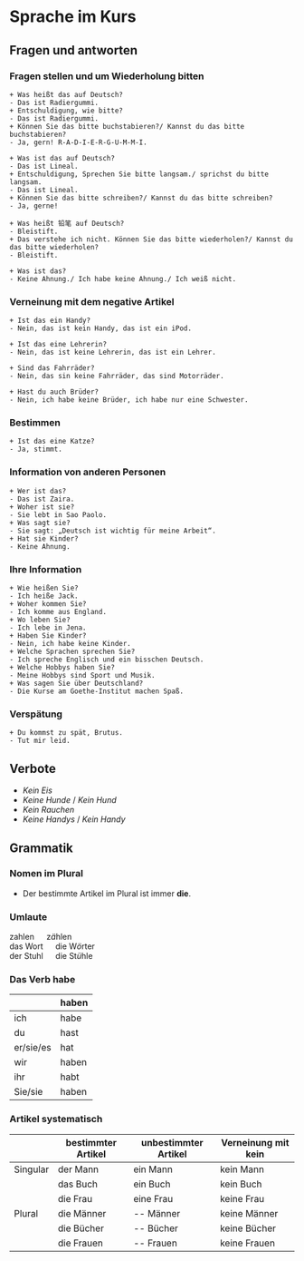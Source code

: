 # Sprache im Kurs
## Fragen und antworten
### Fragen stellen und um Wiederholung bitten
```
+ Was heißt das auf Deutsch?
- Das ist Radiergummi.
+ Entschuldigung, wie bitte?
- Das ist Radiergummi.
+ Können Sie das bitte buchstabieren?/ Kannst du das bitte buchstabieren?
- Ja, gern! R-A-D-I-E-R-G-U-M-M-I.
```
```
+ Was ist das auf Deutsch?
- Das ist Lineal.
+ Entschuldigung, Sprechen Sie bitte langsam./ sprichst du bitte langsam.
- Das ist Lineal.
+ Können Sie das bitte schreiben?/ Kannst du das bitte schreiben?
- Ja, gerne!
```
```
+ Was heißt 铅笔 auf Deutsch?
- Bleistift.
+ Das verstehe ich nicht. Können Sie das bitte wiederholen?/ Kannst du das bitte wiederholen?
- Bleistift.
```
```
+ Was ist das?
- Keine Ahnung./ Ich habe keine Ahnung./ Ich weiß nicht.
```
### Verneinung mit dem negative Artikel
```
+ Ist das ein Handy?
- Nein, das ist kein Handy, das ist ein iPod.
```
```
+ Ist das eine Lehrerin?
- Nein, das ist keine Lehrerin, das ist ein Lehrer.
```
```
+ Sind das Fahrräder?
- Nein, das sin keine Fahrräder, das sind Motorräder.
```
```
+ Hast du auch Brüder?
- Nein, ich habe keine Brüder, ich habe nur eine Schwester.
```
### Bestimmen
```
+ Ist das eine Katze?
- Ja, stimmt.
```
### Information von anderen Personen
```
+ Wer ist das?
- Das ist Zaira.
+ Woher ist sie?
- Sie lebt in Sao Paolo.
+ Was sagt sie?
- Sie sagt: „Deutsch ist wichtig für meine Arbeit“.
+ Hat sie Kinder?
- Keine Ahnung.
```
### Ihre Information
```
+ Wie heißen Sie?
- Ich heiße Jack.
+ Woher kommen Sie?
- Ich komme aus England.
+ Wo leben Sie?
- Ich lebe in Jena.
+ Haben Sie Kinder?
- Nein, ich habe keine Kinder.
+ Welche Sprachen sprechen Sie?
- Ich spreche Englisch und ein bisschen Deutsch.
+ Welche Hobbys haben Sie?
- Meine Hobbys sind Sport und Musik.
+ Was sagen Sie über Deutschland?
- Die Kurse am Goethe-Institut machen Spaß.
```
### Verspätung
```
+ Du kommst zu spät, Brutus.
- Tut mir leid.
```

## Verbote
* *Kein Eis*
* *Keine Hunde* / *Kein Hund*
* *Kein Rauchen*
* *Keine Handys* / *Kein Handy*

## Grammatik
### Nomen im Plural
* Der bestimmte Artikel im Plural ist immer **die**.

### Umlaute
zahlen &emsp; z*ä*hlen<br/>
das Wort &emsp; die W*ö*rter<br/>
der Stuhl &emsp; die St*ü*hle<br/>

### Das Verb habe
&nbsp; | haben 
 | ---- | ---- |
ich | habe 
du | hast
er/sie/es | hat
wir | haben
ihr | habt
Sie/sie | haben

### Artikel systematisch
&nbsp; | bestimmter Artikel | unbestimmter Artikel | Verneinung mit kein 
 | ---- | ---- | ---- | ---- |
Singular | der Mann | ein Mann | kein Mann
&nbsp; | das Buch | ein Buch | kein Buch
&nbsp; | die Frau | eine Frau | keine Frau
Plural | die Männer | -- Männer | keine Männer
&nbsp; | die Bücher | -- Bücher | keine Bücher
&nbsp; | die Frauen | -- Frauen | keine Frauen
